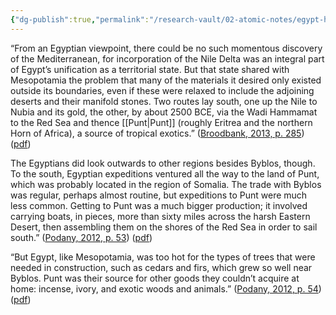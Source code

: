 ```yaml
---
{"dg-publish":true,"permalink":"/research-vault/02-atomic-notes/egypt-had-ties-via-the-red-sea-to-a-land-they-called-punt-a-source-of-tropical-exotics/"}
---
```


“From an Egyptian viewpoint, there could be no such momentous discovery of the Mediterranean, for incorporation of the Nile Delta was an integral part of Egypt’s unification as a territorial state. But that state shared with Mesopotamia the problem that many of the materials it desired only existed outside its boundaries, even if these were relaxed to include the adjoining deserts and their manifold stones. Two routes lay south, one up the Nile to Nubia and its gold, the other, by about 2500 BCE, via the Wadi Hammamat to the Red Sea and thence [[Punt\|Punt]] (roughly Eritrea and the northern Horn of Africa), a source of tropical exotics.” ([Broodbank, 2013, p. 285](zotero://select/library/items/IR54JIQG)) ([pdf](zotero://open-pdf/library/items/85K7BT2G?page=262&annotation=UDQN8IM8))

The Egyptians did look outwards to other regions besides Byblos, though. To the south, Egyptian expeditions ventured all the way to the land of Punt, which was probably located in the region of Somalia. The trade with Byblos was regular, perhaps almost routine, but expeditions to Punt were much less common. Getting to Punt was a much bigger production; it involved carrying boats, in pieces, more than sixty miles across the harsh Eastern Desert, then assembling them on the shores of the Red Sea in order to sail south.” ([Podany, 2012, p. 53](zotero://select/library/items/GN73GMNP)) ([pdf](zotero://open-pdf/library/items/LXNK9GFK?page=78&annotation=8DU8U8HY))

“But Egypt, like Mesopotamia, was too hot for the types of trees that were needed in construction, such as cedars and firs, which grew so well near Byblos. Punt was their source for other goods they couldn’t acquire at home: incense, ivory, and exotic woods and animals.” ([Podany, 2012, p. 54](zotero://select/library/items/GN73GMNP)) ([pdf](zotero://open-pdf/library/items/LXNK9GFK?page=79&annotation=T2UIWMNM))